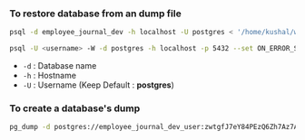 ### To restore database from an dump file 
```bash
psql -d employee_journal_dev -h localhost -U postgres < '/home/kushal/work-diary-dev-21-mar-2023-backup.dump'

psql -U <username> -W -d postgres -h localhost -p 5432 --set ON_ERROR_STOP=on -f <bckup_filename>.sql

```
- `-d` : Database name
- `-h` : Hostname
- `-U` : Username (Keep Default : **postgres**)

### To create a database's dump
```bash
pg_dump -d postgres://employee_journal_dev_user:zwtgfJ7eY84PEzQ6Zh7Az7AvC3XVbnUsMttChMezbaLGhZFhMHuGuMHEeyyU2AnE@org40-dev.cqr1ocgaeexp.ap-south-1.rds.amazonaws.com:5432/employee_journal_dev > wd-dev.dump
```
